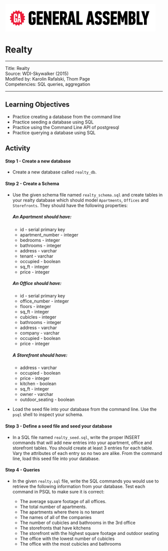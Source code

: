 ![ga](/ga_cog.png)

# Realty

---
Title: Realty <br>
Source: WDI-Skywalker (2015)<br>
Modified by: Karolin Rafalski, Thom Page <br>
Competencies: SQL queries, aggregation

---

## Learning Objectives

- Practice creating a database from the command line
- Practice seeding a database using SQL
- Practice using the Command Line API of postgresql
- Practice querying a database using SQL

## Activity

#### Step 1 - Create a new database
  - Create a new database called `realty_db`.

#### Step 2 - Create a Schema

  - Use the given schema file named `realty_schema.sql` and create tables in your realty database which should model `Apartments`, `Offices` and `Storefronts`. They should have the following properties:

    ##### An Apartment should have:
      - id - serial primary key
      - apartment_number - integer
      - bedrooms - integer
      - bathrooms - integer
      - address - varchar
      - tenant - varchar
      - occupied - boolean
      - sq_ft - integer
      - price - integer

    ##### An Office should have:
      - id - serial primary key
      - office_number - integer
      - floors - integer
      - sq_ft - integer
      - cubicles - integer
      - bathrooms - integer
      - address - varchar
      - company - varchar
      - occupied - boolean
      - price - integer

    ##### A Storefront should have:

      - address - varchar
      - occupied - boolean
      - price - integer
      - kitchen - boolean
      - sq_ft - integer
      - owner - varchar
      - outdoor_seating - boolean

  - Load the seed file into your database from the command line. Use the `psql` shell to inspect your schema.


#### Step 3 - Define a seed file and seed your database

 - In a SQL file named `realty_seed.sql`, write the proper INSERT commands that will add new entries into your apartment, office and storefront tables. You should create at least 3 entries for each table. Vary the attributes of each entry so no two are alike. From the command line, load this seed file into your database.


#### Step 4 - Queries

  - In the given `realty.sql` file, write the SQL commands you would use to retrieve the following information from your database. Test each command in PSQL to make sure it is correct:

      - The average square footage of all offices.
      - The total number of apartments.
      - The apartments where there is no tenant
      - The names of all of the companies
      - The number of cubicles and bathrooms in the 3rd office
      - The storefronts that have kitchens
      - The storefront with the highest square footage and outdoor seating
      - The office with the lowest number of cubicles
      - The office with the most cubicles and bathrooms
